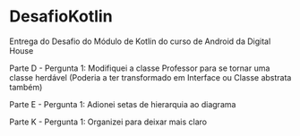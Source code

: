 # DesafioKotlin
Entrega do Desafio do Módulo de Kotlin do curso de Android da Digital House

Parte D - Pergunta 1:
Modifiquei a classe Professor para se tornar uma classe herdável (Poderia a ter transformado em Interface ou Classe abstrata também)

Parte E - Pergunta 1:
Adionei setas de hierarquia ao diagrama

Parte K - Pergunta 1:
Organizei para deixar mais claro
